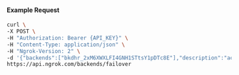<!-- Code generated for API Clients. DO NOT EDIT. -->

#### Example Request

```bash
curl \
-X POST \
-H "Authorization: Bearer {API_KEY}" \
-H "Content-Type: application/json" \
-H "Ngrok-Version: 2" \
-d '{"backends":["bkdhr_2xM6XWXLFI4GNH1STtsY1pDTc8E"],"description":"acme failover","metadata":"{\"environment\": \"staging\"}"}' \
https://api.ngrok.com/backends/failover
```
